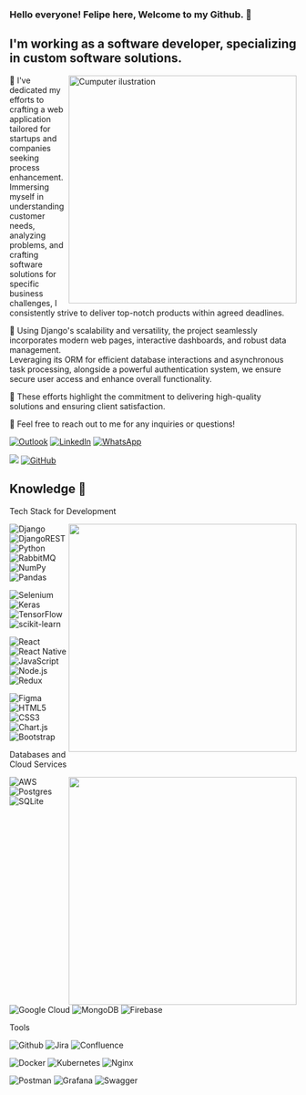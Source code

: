 
### Hello everyone! Felipe here, Welcome to my Github. 👋
## I'm working as a software developer, specializing in custom software solutions.

<img src="https://raw.githubusercontent.com/MicaelliMedeiros/micaellimedeiros/master/image/computer-illustration.png" alt="Cumputer ilustration" min-width="400px" max-width="400px" width="400px" align="right">

🔭 I've dedicated my efforts to crafting a web application tailored for startups and companies seeking process enhancement.<br>
Immersing myself in understanding customer needs, analyzing problems, and crafting software solutions for specific business challenges, I consistently strive to deliver top-notch products within agreed deadlines.

💼 Using Django's scalability and versatility, the project seamlessly incorporates modern web pages, interactive dashboards, and robust data management.<br>
Leveraging its ORM for efficient database interactions and asynchronous task processing, alongside a powerful authentication system, we ensure secure user access and enhance overall functionality.

🎯 These efforts highlight the commitment to delivering high-quality solutions and ensuring client satisfaction.

💬 Feel free to reach out to me for any inquiries or questions!

[![Outlook](https://img.shields.io/badge/Outlook-0078D4?style=flat&logo=microsoft-outlook&logoColor=white&link=mailto:felipe_zanata@outlook.com)](mailto:felipe_zanata@outlook.com)
[![LinkedIn](https://img.shields.io/badge/linkedin-%230077B5.svg?style=flat&logo=linkedin&logoColor=white)](https://www.linkedin.com/in/felipe-zanata-23069617b/)
[![WhatsApp](https://img.shields.io/badge/WhatsApp-25D366?style=flat&logo=whatsapp&logoColor=white)](https://wa.me/5511992022640)

![](https://komarev.com/ghpvc/?username=Felipe-Praxedes&color=006bed)
[![GitHub](https://img.shields.io/github/followers/Felipe-Praxedes?label=follow&style=social)](https://github.com/Felipe-Praxedes)

## Knowledge 🌱

Tech Stack for Development

<img src="https://github-readme-stats-sigma-five.vercel.app/api?username=Felipe-Praxedes&theme=react&hide_border=false&include_all_commits=true&count_private=true&layout=compact" min-width="400px" max-width="400px" width="400px" align="right"/>

![Django](https://img.shields.io/badge/django-%23092E20.svg?style=flat&logo=django&logoColor=white)
![DjangoREST](https://img.shields.io/badge/Rest-ff1709?style=flat&logo=django&logoColor=white&color=ff1709)
![Python](https://img.shields.io/badge/Python-3776AB?style=flat&logo=python&logoColor=white)
![RabbitMQ](https://img.shields.io/badge/Rabbitmq-FF6600?style=flat&logo=rabbitmq&logoColor=white)
![NumPy](https://img.shields.io/badge/numpy-%23013243.svg?style=flat&logo=numpy&logoColor=white)
![Pandas](https://img.shields.io/badge/pandas-%23150458.svg?style=flat&logo=pandas&logoColor=white)

![Selenium](https://img.shields.io/badge/-selenium-%43B02A?style=flat&logo=selenium&logoColor=white)
![Keras](https://img.shields.io/badge/Keras-%23D00000.svg?style=flat&logo=Keras&logoColor=white)
![TensorFlow](https://img.shields.io/badge/TensorFlow-%23FF6F00.svg?style=flat&logo=TensorFlow&logoColor=white)
![scikit-learn](https://img.shields.io/badge/scikit--learn-%23F7931E.svg?style=flat&logo=scikit-learn&logoColor=white)

![React](https://img.shields.io/badge/-React-333333?style=flat&logo=react)
![React Native](https://img.shields.io/badge/-React%20Native-333333?style=flat&logo=react)
![JavaScript](https://img.shields.io/badge/-JavaScript-333333?style=flat&logo=javascript)
![Node.js](https://img.shields.io/badge/-Node.js-333333?style=flat&logo=node.js)
![Redux](https://img.shields.io/badge/Redux-%23593d88.svg?style=flat&logo=redux&logoColor=white)

![Figma](https://img.shields.io/badge/figma-%23F24E1E.svg?style=flat&logo=figma&logoColor=white)
![HTML5](https://img.shields.io/badge/html5-%23E34F26.svg?style=flat&logo=html5&logoColor=white)
![CSS3](https://img.shields.io/badge/css3-%231572B6.svg?style=flat&logo=css3&logoColor=white)
![Chart.js](https://img.shields.io/badge/chart.js-F5788D.svg?style=flat&logo=chart.js&logoColor=white)
![Bootstrap](https://img.shields.io/badge/bootstrap-%238511FA.svg?style=flat&logo=bootstrap&logoColor=white)

Databases and Cloud Services

<img src="https://github-readme-stats-sigma-five.vercel.app/api/top-langs/?username=Felipe-Praxedes&theme=react&hide_border=false&include_all_commits=true&count_private=true&layout=compact" min-width="400px" max-width="400px" width="400px" align="right"/>

![AWS](https://img.shields.io/badge/AWS-%23FF9900.svg?style=flat&logo=amazon-aws&logoColor=white)
![Postgres](https://img.shields.io/badge/postgres-%23316192.svg?style=flat&logo=postgresql&logoColor=white)
![SQLite](https://img.shields.io/badge/sqlite-%2307405e.svg?style=flat&logo=sqlite&logoColor=white)

![Google Cloud](https://img.shields.io/badge/GoogleCloud-%234285F4.svg?style=flat&logo=google-cloud&logoColor=white)
![MongoDB](https://img.shields.io/badge/MongoDB-%234ea94b.svg?style=flat&logo=mongodb&logoColor=white)
![Firebase](https://img.shields.io/badge/firebase-a08021?style=flat&logo=firebase&logoColor=ffcd34)

Tools

![Github](https://img.shields.io/badge/Github-121013?style=flat&logo=github&logoColor=white)
![Jira](https://img.shields.io/badge/Jira-%230A0FFF.svg?style=flat&logo=jira&logoColor=white)
![Confluence](https://img.shields.io/badge/confluence-%23172BF4.svg?style=flat&logo=confluence&logoColor=white)

![Docker](https://img.shields.io/badge/-Docker-333333?style=flat&logo=docker)
![Kubernetes](https://img.shields.io/badge/kubernetes-%23326ce5.svg?style=flat&logo=kubernetes&logoColor=white)
![Nginx](https://img.shields.io/badge/nginx-%23009639.svg?style=flat&logo=nginx&logoColor=white)

![Postman](https://img.shields.io/badge/Postman-FF6C37?style=flat&logo=postman&logoColor=white)
![Grafana](https://img.shields.io/badge/grafana-%23F46800.svg?style=flat&logo=grafana&logoColor=white)
![Swagger](https://img.shields.io/badge/-Swagger-%23Clojure?style=flat&logo=swagger&logoColor=white)
